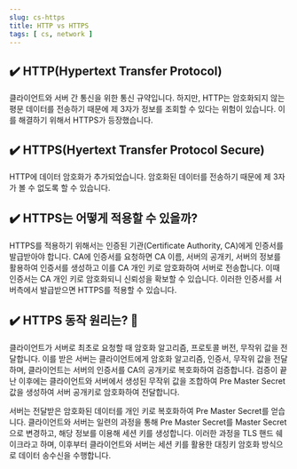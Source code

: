 ```yaml
---
slug: cs-https
title: HTTP vs HTTPS
tags: [ cs, network ]
---
```


## ✔️ HTTP(Hypertext Transfer Protocol)
클라이언트와 서버 간 통신을 위한 통신 규약입니다. 하지만, HTTP는 암호화되지 않는 평문 데이터를 전송하기 때문에 제 3자가 정보를 조회할 수 있다는 위험이 있습니다. 이를 해결하기 위해서 HTTPS가 등장했습니다.

## ✔️ HTTPS(Hyertext Transfer Protocol Secure)
HTTP에 데이터 암호화가 추가되었습니다. 암호화된 데이터를 전송하기 때문에 제 3자가 볼 수 없도록 할 수 있습니다.

## ✔️ HTTPS는 어떻게 적용할 수 있을까?
HTTPS를 적용하기 위해서는 인증된 기관(Certificate Authority, CA)에게 인증서를 발급받아야 합니다. CA에 인증서를 요청하면 CA 이름, 서버의 공개키, 서버의 정보를 활용하여 인증서를 생성하고 이를 CA 개인 키로 암호화하여 서버로 전송합니다. 이때 인증서는 CA 개인 키로 암호화되니 신뢰성을 확보할 수 있습니다. 이러한 인증서를 서버측에서 발급받으면 HTTPS를 적용할 수 있습니다.

## ✔️ HTTPS 동작 원리는? 🤔
클라이언트가 서버로 최초로 요청할 때 암호화 알고리즘, 프로토콜 버전, 무작위 값을 전달합니다. 이를 받은 서버는 클라이언트에게 암호화 알고리즘, 인증서, 무작위 값을 전달하며, 클라이언트는 서버의 인증서를 CA의 공개키로 복호화하여 검증합니다. 검증이 끝난 이후에는 클라이언트와 서버에서 생성된 무작위 값을 조합하여 Pre Master Secret 값을 생성하여 서버 공개키로 암호화하여 전달합니다.

서버는 전달받은 암호화된 데이터를 개인 키로 복호화하여 Pre Master Secret를 얻습니다. 클라이언트와 서버는 일련의 과정을 통해 Pre Master Secret를 Master Secret으로 변경하고, 해당 정보를 이용해 세션 키를 생성합니다. 이러한 과정을 TLS 핸드 쉐이크라고 하며, 이후부터 클라이언트와 서버는 세션 키를 활용한 대칭키 암호화 방식으로 데이터 송수신을 수행합니다.